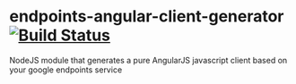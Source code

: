 # endpoints-angular-client-generator [![Build Status](https://travis-ci.org/krico/endpoints-angular-client-generator.svg?branch=master)](https://travis-ci.org/krico/endpoints-angular-client-generator)
NodeJS module that generates a pure AngularJS javascript client based on your google endpoints service